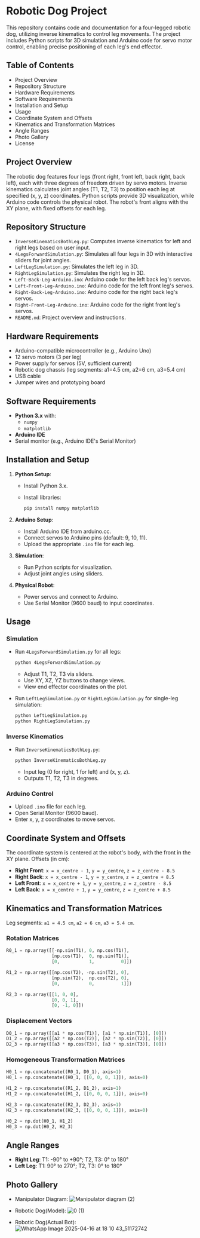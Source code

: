 # Robotic Dog Project

This repository contains code and documentation for a four-legged robotic dog, utilizing inverse kinematics to control leg movements. The project includes Python scripts for 3D simulation and Arduino code for servo motor control, enabling precise positioning of each leg's end effector.

## Table of Contents

- Project Overview
- Repository Structure
- Hardware Requirements
- Software Requirements
- Installation and Setup
- Usage
- Coordinate System and Offsets
- Kinematics and Transformation Matrices
- Angle Ranges
- Photo Gallery
- License

## Project Overview

The robotic dog features four legs (front right, front left, back right, back left), each with three degrees of freedom driven by servo motors. Inverse kinematics calculates joint angles (T1, T2, T3) to position each leg at specified (x, y, z) coordinates. Python scripts provide 3D visualization, while Arduino code controls the physical robot. The robot's front aligns with the XY plane, with fixed offsets for each leg.

## Repository Structure

- `InverseKinematicsBothLeg.py`: Computes inverse kinematics for left and right legs based on user input.
- `4LegsForwardSimulation.py`: Simulates all four legs in 3D with interactive sliders for joint angles.
- `LeftLegSimulation.py`: Simulates the left leg in 3D.
- `RightLegSimulation.py`: Simulates the right leg in 3D.
- `Left-Back-Leg-Arduino.ino`: Arduino code for the left back leg's servos.
- `Left-Front-Leg-Arduino.ino`: Arduino code for the left front leg's servos.
- `Right-Back-Leg-Arduino.ino`: Arduino code for the right back leg's servos.
- `Right-Front-Leg-Arduino.ino`: Arduino code for the right front leg's servos.
- `README.md`: Project overview and instructions.

## Hardware Requirements

- Arduino-compatible microcontroller (e.g., Arduino Uno)
- 12 servo motors (3 per leg)
- Power supply for servos (5V, sufficient current)
- Robotic dog chassis (leg segments: a1=4.5 cm, a2=6 cm, a3=5.4 cm)
- USB cable
- Jumper wires and prototyping board

## Software Requirements

- **Python 3.x** with:
  - `numpy`
  - `matplotlib`
- **Arduino IDE**
- Serial monitor (e.g., Arduino IDE's Serial Monitor)

## Installation and Setup

1. **Python Setup**:

   - Install Python 3.x.

   - Install libraries:

     ```bash
     pip install numpy matplotlib
     ```

2. **Arduino Setup**:

   - Install Arduino IDE from arduino.cc.
   - Connect servos to Arduino pins (default: 9, 10, 11).
   - Upload the appropriate `.ino` file for each leg.

3. **Simulation**:

   - Run Python scripts for visualization.
   - Adjust joint angles using sliders.

4. **Physical Robot**:

   - Power servos and connect to Arduino.
   - Use Serial Monitor (9600 baud) to input coordinates.

## Usage

### Simulation

- Run `4LegsForwardSimulation.py` for all legs:

  ```bash
  python 4LegsForwardSimulation.py
  ```

  - Adjust T1, T2, T3 via sliders.
  - Use XY, XZ, YZ buttons to change views.
  - View end effector coordinates on the plot.

- Run `LeftLegSimulation.py` or `RightLegSimulation.py` for single-leg simulation:

  ```bash
  python LeftLegSimulation.py
  python RightLegSimulation.py
  ```

### Inverse Kinematics

- Run `InverseKinematicsBothLeg.py`:

  ```bash
  python InverseKinematicsBothLeg.py
  ```

  - Input leg (0 for right, 1 for left) and (x, y, z).
  - Outputs T1, T2, T3 in degrees.

### Arduino Control

- Upload `.ino` file for each leg.
- Open Serial Monitor (9600 baud).
- Enter x, y, z coordinates to move servos.

## Coordinate System and Offsets

The coordinate system is centered at the robot's body, with the front in the XY plane. Offsets (in cm):

- **Right Front**: `x = x_centre - 1`, `y = y_centre`, `z = z_centre - 8.5`
- **Right Back**: `x = x_centre - 1`, `y = y_centre`, `z = z_centre + 8.5`
- **Left Front**: `x = x_centre + 1`, `y = y_centre`, `z = z_centre - 8.5`
- **Left Back**: `x = x_centre + 1`, `y = y_centre`, `z = z_centre + 8.5`

## Kinematics and Transformation Matrices

Leg segments: `a1 = 4.5 cm`, `a2 = 6 cm`, `a3 = 5.4 cm`.

### Rotation Matrices

```python
R0_1 = np.array([[-np.sin(T1), 0, np.cos(T1)],
                 [np.cos(T1),  0, np.sin(T1)],
                 [0,           1,          0]])

R1_2 = np.array([[np.cos(T2), -np.sin(T2), 0],
                 [np.sin(T2),  np.cos(T2), 0],
                 [0,           0,          1]])

R2_3 = np.array([[1, 0, 0],
                 [0, 0, 1],
                 [0, -1, 0]])
```

### Displacement Vectors

```python
D0_1 = np.array([[a1 * np.cos(T1)], [a1 * np.sin(T1)], [0]])
D1_2 = np.array([[a2 * np.cos(T2)], [a2 * np.sin(T2)], [0]])
D2_3 = np.array([[a3 * np.cos(T3)], [a3 * np.sin(T3)], [0]])
```

### Homogeneous Transformation Matrices

```python
H0_1 = np.concatenate((R0_1, D0_1), axis=1)
H0_1 = np.concatenate((H0_1, [[0, 0, 0, 1]]), axis=0)

H1_2 = np.concatenate((R1_2, D1_2), axis=1)
H1_2 = np.concatenate((H1_2, [[0, 0, 0, 1]]), axis=0)

H2_3 = np.concatenate((R2_3, D2_3), axis=1)
H2_3 = np.concatenate((H2_3, [[0, 0, 0, 1]]), axis=0)

H0_2 = np.dot(H0_1, H1_2)
H0_3 = np.dot(H0_2, H2_3)
```

## Angle Ranges

- **Right Leg**: T1: -90° to +90°; T2, T3: 0° to 180°
- **Left Leg**: T1: 90° to 270°; T2, T3: 0° to 180°

## Photo Gallery

- Manipulator Diagram:
  ![Manipulator diagram (2)](https://github.com/user-attachments/assets/547689ec-47d4-4785-8a73-501576a69edf)

- Robotic Dog(Model):
  ![0 (1)](https://github.com/user-attachments/assets/e60c13fa-f6de-4905-8958-86fc56c41778)
- Robotic Dog(Actual Bot):
  ![WhatsApp Image 2025-04-16 at 18 10 43_51172742](https://github.com/user-attachments/assets/fe38dabb-26d7-484d-bc63-3f1190e2d42a)

